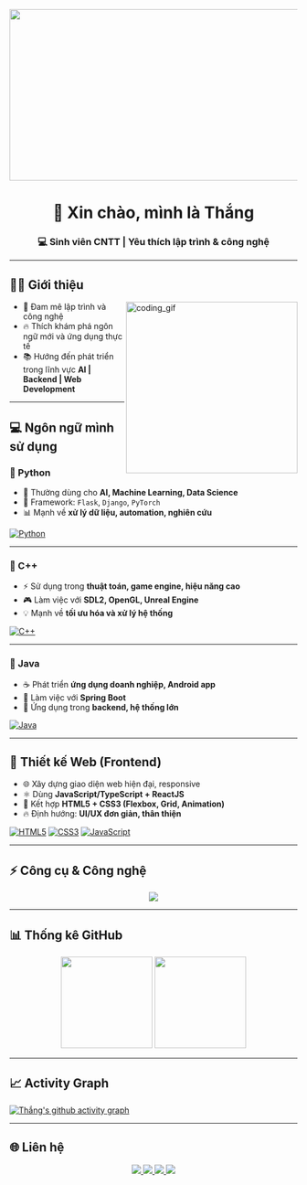 
<p align="center">
  <img src="https://media.giphy.com/media/xT9IgzoKnwFNmISR8I/giphy.gif" width="600" height="300"/>
</p>

<h1 align="center">👋 Xin chào, mình là Thắng</h1>
<h3 align="center">💻 Sinh viên CNTT | Yêu thích lập trình & công nghệ</h3>

---

## 🧑‍💻 Giới thiệu
<img align="right" width="300px" height="300px" alt="coding_gif" src="https://media.giphy.com/media/v1.Y2lkPTc5MGI3NjExZjh6cjJuOWJwcHF3MnprYmJ1a3BqMGtxNW85OXY1d3pldzQ3d2ZiaCZlcD12MV9zdGlja2Vyc19zZWFyY2gmY3Q9cw/M4NykXxUE0HAcK7UJ6/giphy.gif" />

- 🌱 Đam mê lập trình và công nghệ  
- 🔥 Thích khám phá ngôn ngữ mới và ứng dụng thực tế  
- 📚 Hướng đến phát triển trong lĩnh vực **AI | Backend | Web Development**  

---

## 💻 Ngôn ngữ mình sử dụng

### 🔹 Python
- 🐍 Thường dùng cho **AI, Machine Learning, Data Science**  
- 🚀 Framework: `Flask`, `Django`, `PyTorch`  
- 📊 Mạnh về **xử lý dữ liệu, automation, nghiên cứu**  

[![Python](https://img.shields.io/badge/Python-3776AB?style=for-the-badge&logo=python&logoColor=white)](https://www.python.org/)

---

### 🔹 C++
- ⚡ Sử dụng trong **thuật toán, game engine, hiệu năng cao**  
- 🎮 Làm việc với **SDL2, OpenGL, Unreal Engine**  
- 💡 Mạnh về **tối ưu hóa và xử lý hệ thống**  

[![C++](https://img.shields.io/badge/C++-00599C?style=for-the-badge&logo=cplusplus&logoColor=white)](https://isocpp.org/)

---

### 🔹 Java
- ☕ Phát triển **ứng dụng doanh nghiệp, Android app**  
- 🔗 Làm việc với **Spring Boot**  
- 🏦 Ứng dụng trong **backend, hệ thống lớn**  

[![Java](https://img.shields.io/badge/Java-ED8B00?style=for-the-badge&logo=java&logoColor=white)](https://www.java.com/)

---

## 🎨 Thiết kế Web (Frontend)
- 🌐 Xây dựng giao diện web hiện đại, responsive  
- ⚛️ Dùng **JavaScript/TypeScript + ReactJS**  
- 🎨 Kết hợp **HTML5 + CSS3 (Flexbox, Grid, Animation)**  
- 🔥 Định hướng: **UI/UX đơn giản, thân thiện**  

[![HTML5](https://img.shields.io/badge/HTML5-E34F26?style=for-the-badge&logo=html5&logoColor=white)](https://developer.mozilla.org/en-US/docs/Web/Guide/HTML/HTML5)
[![CSS3](https://img.shields.io/badge/CSS3-1572B6?style=for-the-badge&logo=css3&logoColor=white)](https://developer.mozilla.org/en-US/docs/Web/CSS)
[![JavaScript](https://img.shields.io/badge/JavaScript-F7DF1E?style=for-the-badge&logo=javascript&logoColor=black)](https://developer.mozilla.org/en-US/docs/Web/JavaScript)

---

## ⚡ Công cụ & Công nghệ
<p align="center">
  <img src="https://skillicons.dev/icons?i=git,github,linux,mysql,postgresql,vscode,docker,react,nodejs" />
</p>

---

## 📊 Thống kê GitHub
<p align="center">
  <img src="https://github-readme-stats.vercel.app/api?username=T-Fishto&show_icons=true&theme=radical" height="160"/>
  <img src="https://github-readme-streak-stats.herokuapp.com/?user=T-Fishto&theme=dark&fire=red" height="160"/>
</p>

---

## 📈 Activity Graph
[![Thắng's github activity graph](https://github-readme-activity-graph.vercel.app/graph?username=T-Fishto&theme=tokyo-night)](https://github.com/ashutosh00710/github-readme-activity-graph)

---

## 🌐 Liên hệ
<p align="center">
  <a href="https://facebook.com/nguyen.van.thang">
    <img src="https://img.shields.io/badge/Facebook-1877F2?style=for-the-badge&logo=facebook&logoColor=white"/>
  </a>
  <a href="https://www.tiktok.com/@yazdo.tiktokvn">
    <img src="https://img.shields.io/badge/TikTok-000000?style=for-the-badge&logo=tiktok&logoColor=white"/>
  </a>
  <a href="mailto:vanthang429218@gmail.com">
    <img src="https://img.shields.io/badge/Gmail-D14836?style=for-the-badge&logo=gmail&logoColor=white"/>
  </a>
  <a href="https://github.com/T-Fishto">
    <img src="https://img.shields.io/badge/GitHub-100000?style=for-the-badge&logo=github&logoColor=white"/>
  </a>
</p>
